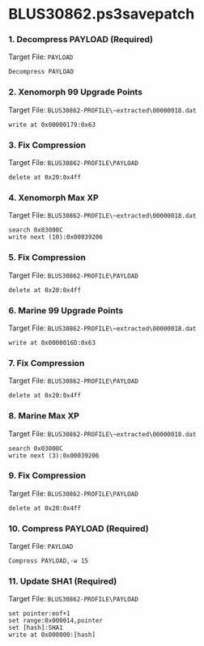 # BLUS30862.ps3savepatch

### 1. Decompress PAYLOAD (Required)

Target File: `PAYLOAD`

```
Decompress PAYLOAD
```

### 2.  Xenomorph 99 Upgrade Points

Target File: `BLUS30862-PROFILE\~extracted\00000018.dat`

```
write at 0x00000179:0x63
```

### 3. Fix Compression

Target File: `BLUS30862-PROFILE\PAYLOAD`

```
delete at 0x20:0x4ff
```

### 4.  Xenomorph Max XP

Target File: `BLUS30862-PROFILE\~extracted\00000018.dat`

```
search 0x03000C
write next (10):0x00039206
```

### 5. Fix Compression

Target File: `BLUS30862-PROFILE\PAYLOAD`

```
delete at 0x20:0x4ff
```

### 6.  Marine 99 Upgrade Points

Target File: `BLUS30862-PROFILE\~extracted\00000018.dat`

```
write at 0x0000016D:0x63
```

### 7. Fix Compression

Target File: `BLUS30862-PROFILE\PAYLOAD`

```
delete at 0x20:0x4ff
```

### 8.  Marine Max XP

Target File: `BLUS30862-PROFILE\~extracted\00000018.dat`

```
search 0x03000C
write next (3):0x00039206
```

### 9. Fix Compression

Target File: `BLUS30862-PROFILE\PAYLOAD`

```
delete at 0x20:0x4ff
```

### 10.  Compress PAYLOAD (Required)

Target File: `PAYLOAD`

```
Compress PAYLOAD,-w 15
```

### 11.  Update SHA1 (Required)

Target File: `BLUS30862-PROFILE\PAYLOAD`

```
set pointer:eof+1
set range:0x000014,pointer
set [hash]:SHA1
write at 0x000000:[hash]
```

